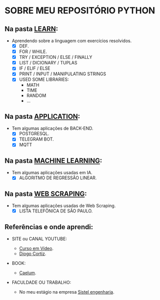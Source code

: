# SOBRE MEU REPOSITÓRIO PYTHON
 
## Na pasta [LEARN](https://github.com/Mendes1302/Python-Learning/tree/master/Learn):
* Aprendendo sobre a linguagem com exercícios resolvidos.
	- [x] DEF.
	- [x] FOR / WHILE.
	- [x] TRY / EXCEPTION / ELSE / FINALLY
	- [x] LIST / DICIONARY / TUPLAS
	- [x] IF / ELIF / ELSE
	- [x] PRINT / INPUT / MANIPULATING STRINGS
	- [x] USED SOME LIBRARIES:
		* MATH
		* TIME
		* RANDOM
		* ...
 
## Na pasta [APPLICATION](https://github.com/Mendes1302/Python-Learning/tree/master/Application):
* Tem algumas aplicações de BACK-END.
	- [x] POSTGRESQL.
	- [x] TELEGRAM BOT.
	- [x] MQTT
	
## Na pasta [MACHINE LEARNING](https://github.com/Mendes1302/Python-Learning/tree/master/Machine%20Learning):
* Tem algumas aplicações usadas em IA.
	- [x] ALGORITMO DE REGRESSÃO LINEAR.

## Na pasta [WEB SCRAPING](https://github.com/Mendes1302/Python-Learning/tree/master/Web%20Scraping):
* Tem algumas aplicações usadas de Web Scraping.
	- [x] LISTA TELEFÔNICA DE SÃO PAULO.
  
## Referências e onde aprendi:
* SITE ou CANAL YOUTUBE:
	* [Curso em Vídeo](https://www.youtube.com/watch?v=nIHq1MtJaKs&list=PLHz_AreHm4dm6wYOIW20Nyg12TAjmMGT-).
	* [Diogo Cortiz](https://www.youtube.com/c/DiogoCortiz).
	
* BOOK:
	* [Caelum](https://www.caelum.com.br/apostila/apostila-python-orientacao-a-objetos.pdf).

* FACULDADE OU TRABALHO:
	* No meu estágio na empresa [Sistel engenharia](https://sistelengenharia.com.br/).
			
		
  
